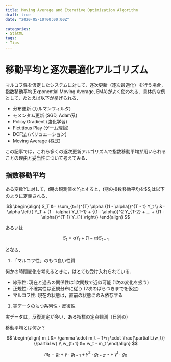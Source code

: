 ```yaml
---
title: Moving Average and Iterative Optimization Algorithm
draft: true
date: "2020-05-10T00:00:00Z"

categories:
- StatML
tags:
- Tips
---
```






# 移動平均と逐次最適化アルゴリズム

マルコフ性を仮定したシステムに対して，逐次更新（逐次最適化）を行う場合，指数移動平均(Exponential Moving Average, EMA)がよく使われる．具体的な例として，たとえば以下が挙げられる．

- 分布更新 (カルマンフィルタ)
- モメンタム更新 (SGD, Adam系)
- Policy Gradient (強化学習)
- Fictitious Play (ゲーム理論)
- DCF法 (バリュエーション)
- Moving Average (株式)

この記事では，これら多くの逐次更新アルゴリズムで指数移動平均が用いられることの理由と妥当性について考えてみる．



## 指数移動平均

ある変数$Y$に対して，$t$期の観測値を$Y_t$とすると，$t$期の指数移動平均を$$S_t$は以下のように定義される．

$$
\begin{align}
S_T 
&= \sum_{t=1}^{T} \alpha {(1 - \alpha)}^{T - t} Y_t \\
&= \alpha \left\{ Y_T + (1 - \alpha) Y_{T-1} + {(1 - \alpha)}^2 Y_{T-2} + ... + {(1 - \alpha)}^{T-1} Y_{1} \right\}
\end{align}
$$

あるいは

$$
S_t = \alpha Y_t + (1 - \alpha) S_{t-1} 
$$

となる．





1. 「マルコフ性」のもつ良い性質

何かの時間変化を考えるときに，はとても受け入れられている．

- 線形性: 現在と過去の関係性は1次関数で近似可能 (1次の変化を扱う)
- 正規性: 不確実性は正規分布に従う (2次のばらつきまでを仮定)
- マルコフ性: 現在の状態は，直前の状態にのみ依存する





1. 実データのもつ系列性・反復性

実データは，反復測定が多い．ある指標の定点観測（日別の）





移動平均とは何か？




$$
\begin{align}
m_t &= \gamma \cdot m_t − 1+η \cdot \frac{\partial L(w_t)}{\partial w} \\
w_{t+1} &= w_t - m_t
\end{align}
$$



$$
m_t = g_t + \gamma \cdot g_{t-1} + \gamma^2 \cdot g_{t-2} \cdots + \gamma^t \cdot g_{0}
$$















